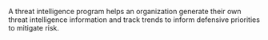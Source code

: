 A threat intelligence program helps an organization generate their own threat intelligence information and track trends to inform defensive priorities to mitigate risk.